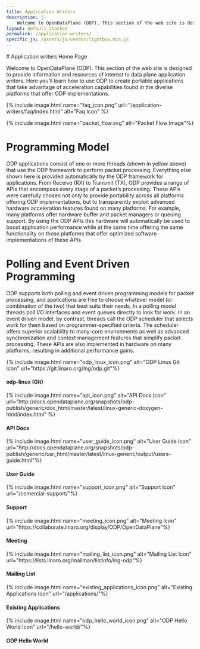 ```yaml
---
title: Application Writers
description: |-
    Welcome to OpenDataPlane (ODP). This section of the web site is designed to provide information and resources of interest to data plane application writers. Here you’ll learn how to use ODP to create portable applications that take advantage of acceleration capabilities found in the diverse platforms that offer ODP implementations.
layout: default-stacked
permalink: /application-writers/
specific_js: /assets/js/vendor/lightbox.min.js
---
```

<div class="col-md-10" markdown="1">
# Application writers Home Page

Welcome to OpenDataPlane (ODP). This section of the web site is designed to provide information and resources of interest to data plane application writers. Here you’ll learn how to use ODP to create portable applications that take advantage of acceleration capabilities found in the diverse platforms that offer ODP implementations.
</div>
<div class="col-md-2" markdown="1">
{% include image.html name="faq_icon.png" url="/application-writers/faq/index.html" alt="Faq Icon" %}
</div>

{% include image.html name="packet_flow.svg" alt="Packet Flow Image"%}

# Programming Model

ODP applications consist of one or more threads (shown in yellow above) that use the ODP framework to perform packet processing. Everything else shown here is provided automatically by the ODP framework for applications. From Receive (RX) to Transmit (TX), ODP provides a range of APIs that encompass every stage of a packet’s processing. These APIs were carefully chosen not only to provide portability across all platforms offering ODP implementations, but to transparently exploit advanced hardware acceleration features found on many platforms. For example, many platforms offer hardware buffer and packet managers or queuing support. By using the ODP APIs this hardware will automatically be used to boost application performance while at the same time offering the same functionality on those platforms that offer optimized software implementations of these APIs.

# Polling and Event Driven Programming

ODP supports both polling and event driven programming models for packet processing, and applications are free to choose whatever model (or combination of the two) that best suits their needs. In a polling model threads poll I/O interfaces and event queues directly to look for work. In an event driven model, by contrast, threads call the ODP scheduler that selects work for them based on programmer-specified criteria. The scheduler offers superior scalability to many-core environments as well as advanced synchronization and context management features that simplify packet processing. These APIs are also implemented in hardware on many platforms, resulting in additional performance gains.

<div class="row">
<div class="col-md-3 col-xs-6 feature" markdown="1">
{% include image.html name="odp_linux_icon.png" alt="ODP Linux Git Icon" url="https://git.linaro.org/lng/odp.git"%}
<h4 class="text-center">odp-linux (Git)</h4>
</div>
<div class="col-md-3 col-xs-6 feature" markdown="1">
{% include image.html name="api_icon.png" alt="API Docs Icon" url="http://docs.opendataplane.org/snapshots/odp-publish/generic/dox_html/master/latest/linux-generic-doxygen-html/index.html" %}
<h4 class="text-center">API Docs</h4>
</div>
<div class="col-md-3 col-xs-6 feature" markdown="1">
{% include image.html name="user_guide_icon.png" alt="User Guide Icon" url="http://docs.opendataplane.org/snapshots/odp-publish/generic/usr_html/master/latest/linux-generic/output/users-guide.html"%}
<h4 class="text-center">User Guide</h4>
</div>
<div class="col-md-3 col-xs-6 feature" markdown="1">
{% include image.html name="support_icon.png" alt="Support Icon" url="/comercial-support/"%}
<h4 class="text-center">Support</h4>
</div>
</div>
<div class="row">
<div class="col-md-3 col-xs-6 feature" markdown="1">
{% include image.html name="meeting_icon.png" alt="Meeting Icon" url="https://collaborate.linaro.org/display/ODP/OpenDataPlane"%}
<h4 class="text-center">Meeting</h4>
</div>
<div class="col-md-3 col-xs-6 feature" markdown="1">
{% include image.html name="mailing_list_icon.png" alt="Mailing List Icon" url="https://lists.linaro.org/mailman/listinfo/lng-odp"%}
<h4 class="text-center">Mailing List</h4>
</div>
<div class="col-md-3 col-xs-6 feature" markdown="1">
{% include image.html name="existing_applications_icon.png" alt="Existing Applications Icon" url="/applications/"%}
<h4 class="text-center">Existing Applications</h4>
</div>
<div class="col-md-3 col-xs-6 feature" markdown="1">
{% include image.html name="odp_hello_world_icon.png" alt="ODP Hello World Icon" url="/hello-world/"%}
<h4 class="text-center">ODP Hello World</h4>
</div>
</div>
